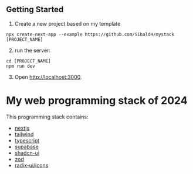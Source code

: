 ## Getting Started

1. Create a new project based on my template

```
npx create-next-app --example https://github.com/SibaldH/mystack [PROJECT_NAME]
```

2. run the server:

```
cd [PROJECT_NAME]
npm run dev
```

3. Open [http://localhost:3000](http://localhost:3000).

# My web programming stack of 2024

This programming stack contains:

- [nextjs](https://nextjs.org)
- [tailwind](https://tailwindcss.com)
- [typescript](https://www.typescriptlang.org)
- [supabase](https://supabase.com)
- [shadcn-ui](https://ui.shadcn.com)
- [zod](https://zod.dev)
- [radix-ui/icons](https://radix-ui.com/icons)
